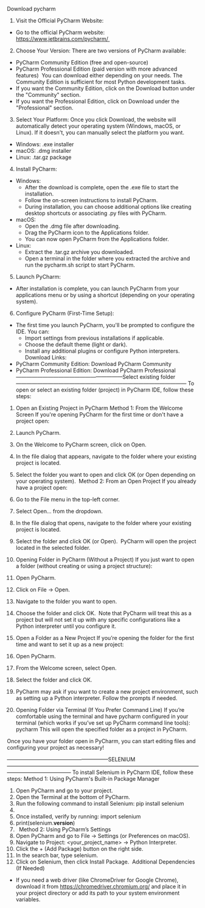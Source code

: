 Download pycharm 
1. Visit the Official PyCharm Website:
* Go to the official PyCharm website: https://www.jetbrains.com/pycharm/ 
2. Choose Your Version:
There are two versions of PyCharm available:
* PyCharm Community Edition (free and open-source) 
* PyCharm Professional Edition (paid version with more advanced features) 
You can download either depending on your needs. The Community Edition is sufficient for most Python development tasks.
* If you want the Community Edition, click on the Download button under the "Community" section. 
* If you want the Professional Edition, click on Download under the "Professional" section. 
3. Select Your Platform:
Once you click Download, the website will automatically detect your operating system (Windows, macOS, or Linux). If it doesn't, you can manually select the platform you want.
* Windows: .exe installer 
* macOS: .dmg installer 
* Linux: .tar.gz package 
4. Install PyCharm:
* Windows:
    * After the download is complete, open the .exe file to start the installation. 
    * Follow the on-screen instructions to install PyCharm. 
    * During installation, you can choose additional options like creating desktop shortcuts or associating .py files with PyCharm. 
* macOS:
    * Open the .dmg file after downloading. 
    * Drag the PyCharm icon to the Applications folder. 
    * You can now open PyCharm from the Applications folder. 
* Linux:
    * Extract the .tar.gz archive you downloaded. 
    * Open a terminal in the folder where you extracted the archive and run the pycharm.sh script to start PyCharm. 
5. Launch PyCharm:
* After installation is complete, you can launch PyCharm from your applications menu or by using a shortcut (depending on your operating system). 
6. Configure PyCharm (First-Time Setup):
* The first time you launch PyCharm, you'll be prompted to configure the IDE. You can:
    * Import settings from previous installations if applicable. 
    * Choose the default theme (light or dark). 
    * Install any additional plugins or configure Python interpreters. 
Download Links:
* PyCharm Community Edition: Download PyCharm Community 
* PyCharm Professional Edition: Download PyCharm Professional 
————————————————————Select existing folder ————————————————————————————————
To open or select an existing folder (project) in PyCharm IDE, follow these steps:
1. Open an Existing Project in PyCharm
Method 1: From the Welcome Screen
If you're opening PyCharm for the first time or don't have a project open:
1. Launch PyCharm. 
2. On the Welcome to PyCharm screen, click on Open. 
3. In the file dialog that appears, navigate to the folder where your existing project is located. 
4. Select the folder you want to open and click OK (or Open depending on your operating system). 
Method 2: From an Open Project
If you already have a project open:
1. Go to the File menu in the top-left corner. 
2. Select Open... from the dropdown. 
3. In the file dialog that opens, navigate to the folder where your existing project is located. 
4. Select the folder and click OK (or Open). 
PyCharm will open the project located in the selected folder.
2. Opening Folder in PyCharm (Without a Project)
If you just want to open a folder (without creating or using a project structure):
1. Open PyCharm. 
2. Click on File → Open. 
3. Navigate to the folder you want to open. 
4. Choose the folder and click OK. 
Note that PyCharm will treat this as a project but will not set it up with any specific configurations like a Python interpreter until you configure it.

3. Open a Folder as a New Project
If you’re opening the folder for the first time and want to set it up as a new project:
1. Open PyCharm. 
2. From the Welcome screen, select Open. 
3. Select the folder and click OK. 
4. PyCharm may ask if you want to create a new project environment, such as setting up a Python interpreter. Follow the prompts if needed. 

4. Opening Folder via Terminal (If You Prefer Command Line)
If you’re comfortable using the terminal and have pycharm configured in your terminal (which works if you’ve set up PyCharm command line tools):
pycharm <path-to-your-folder>
This will open the specified folder as a project in PyCharm.

Once you have your folder open in PyCharm, you can start editing files and configuring your project as necessary!

———————————————————SELENIUM ————————————————————————————————————————————————
To install Selenium in PyCharm IDE, follow these steps:
Method 1: Using PyCharm's Built-in Package Manager
1. Open PyCharm and go to your project. 
2. Open the Terminal at the bottom of PyCharm. 
3. Run the following command to install Selenium: pip install selenium
4.  
5. Once installed, verify by running: import selenium
6. print(selenium.__version__)
7.  
Method 2: Using PyCharm’s Settings
1. Open PyCharm and go to File → Settings (or Preferences on macOS). 
2. Navigate to Project: <your_project_name> → Python Interpreter. 
3. Click the + (Add Package) button on the right side. 
4. In the search bar, type selenium. 
5. Click on Selenium, then click Install Package. 
Additional Dependencies (If Needed)
* If you need a web driver (like ChromeDriver for Google Chrome), download it from https://chromedriver.chromium.org/ and place it in your project directory or add its path to your system environment variables. 
